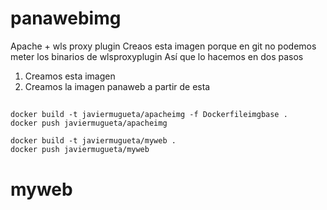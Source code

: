 # panawebimg
Apache + wls proxy plugin
Creaos esta imagen porque en git no podemos meter los binarios de wlsproxyplugin
Así que lo hacemos en dos pasos
1) Creamos esta imagen
2) Creamos la imagen panaweb a partir de esta
##
```
docker build -t javiermugueta/apacheimg -f Dockerfileimgbase .
docker push javiermugueta/apacheimg

docker build -t javiermugueta/myweb .
docker push javiermugueta/myweb
```
# myweb
